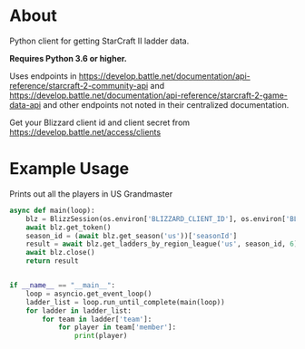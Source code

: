 # About
Python client for getting StarCraft II ladder data.

**Requires Python 3.6 or higher.**

Uses endpoints in https://develop.battle.net/documentation/api-reference/starcraft-2-community-api and https://develop.battle.net/documentation/api-reference/starcraft-2-game-data-api and other endpoints not noted in their centralized documentation.

Get your Blizzard client id and client secret from https://develop.battle.net/access/clients

# Example Usage
Prints out all the players in US Grandmaster
```Python
async def main(loop):
    blz = BlizzSession(os.environ['BLIZZARD_CLIENT_ID'], os.environ['BLIZZARD_CLIENT_SECRET'], loop=loop)
    await blz.get_token()
    season_id = (await blz.get_season('us'))['seasonId']
    result = await blz.get_ladders_by_region_league('us', season_id, 6)
    await blz.close()
    return result


if __name__ == "__main__":
    loop = asyncio.get_event_loop()
    ladder_list = loop.run_until_complete(main(loop))
    for ladder in ladder_list:
        for team in ladder['team']:
            for player in team['member']:
                print(player)
```
